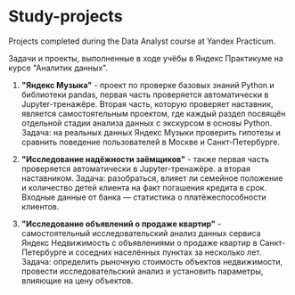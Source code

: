 # Study-projects

Projects completed during the Data Analyst course at Yandex Practicum.

Задачи и проекты, выполненные в ходе учёбы в Яндекс Практикуме на курсе "Аналитик данных".

1. **"Яндекс Музыка"** - проект по проверке базовых знаний Python и библиотеки pandas, первая часть проверяется автоматически в Jupyter-тренажёре. Вторая часть, которую проверяет наставник, является самостоятельным проектом, где каждый раздел посвящён отдельной стадии анализа данных с экскурсом в основы Python. Задача: на реальных данных Яндекс Музыки проверить гипотезы и сравнить поведение пользователей в Москве и Санкт-Петербурге.

2. **"Исследование надёжности заёмщиков"** - также первая часть проверяется автоматически в Jupyter-тренажёре. а вторая наставником. Задача: разобраться, влияет ли семейное положение и количество детей клиента на факт погашения кредита в срок. Входные данные от банка — статистика о платёжеспособности клиентов.

3. **"Исследование объявлений о продаже квартир"** - самостоятельный исследовательский анализ данных сервиса Яндекс Недвижимость с объявлениями о продаже квартир в Санкт-Петербурге и соседних населённых пунктах за несколько лет. Задача: определить рыночную стоимость объектов недвижимости, провести исследовательский анализ и установить параметры, влияющие на цену объектов.





